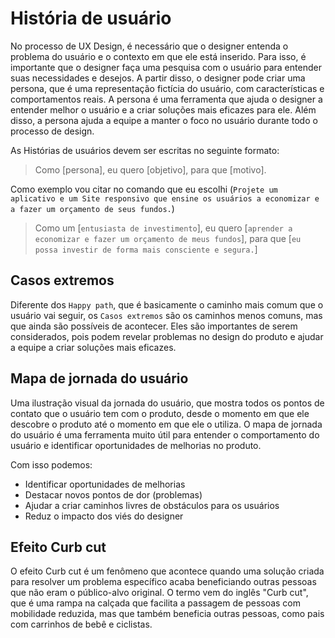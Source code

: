 # História de usuário
No processo de UX Design, é necessário que o designer entenda o problema do usuário e o contexto em que ele está inserido. Para isso, é importante que o designer faça uma pesquisa com o usuário para entender suas necessidades e desejos. A partir disso, o designer pode criar uma persona, que é uma representação fictícia do usuário, com características e comportamentos reais. A persona é uma ferramenta que ajuda o designer a entender melhor o usuário e a criar soluções mais eficazes para ele. Além disso, a persona ajuda a equipe a manter o foco no usuário durante todo o processo de design.

As Histórias de usuários devem ser escritas no seguinte formato:
> Como [persona], eu quero [objetivo], para que [motivo].

Como exemplo vou citar no comando que eu escolhi (`Projete um aplicativo e um Site responsivo que ensine os usuários a economizar e a fazer um orçamento de seus fundos.`)
> Como um [`entusiasta de investimento`], eu quero [`aprender a economizar e fazer um orçamento de meus fundos`], para que [`eu possa investir de forma mais consciente e segura.`]

## Casos extremos
Diferente dos `Happy path`, que é basicamente o caminho mais comum que o usuário vai seguir, os `Casos extremos` são os caminhos menos comuns, mas que ainda são possíveis de acontecer. Eles são importantes de serem considerados, pois podem revelar problemas no design do produto e ajudar a equipe a criar soluções mais eficazes.

## Mapa de jornada do usuário
Uma ilustração visual da jornada do usuário, que mostra todos os pontos de contato que o usuário tem com o produto, desde o momento em que ele descobre o produto até o momento em que ele o utiliza. O mapa de jornada do usuário é uma ferramenta muito útil para entender o comportamento do usuário e identificar oportunidades de melhorias no produto.

Com isso podemos:
- Identificar oportunidades de melhorias
- Destacar novos pontos de dor (problemas)
- Ajudar a criar caminhos livres de obstáculos para os usuários
- Reduz o impacto dos viés do designer

## Efeito Curb cut
O efeito Curb cut é um fenômeno que acontece quando uma solução criada para resolver um problema específico acaba beneficiando outras pessoas que não eram o público-alvo original. O termo vem do inglês "Curb cut", que é uma rampa na calçada que facilita a passagem de pessoas com mobilidade reduzida, mas que também beneficia outras pessoas, como pais com carrinhos de bebê e ciclistas.
